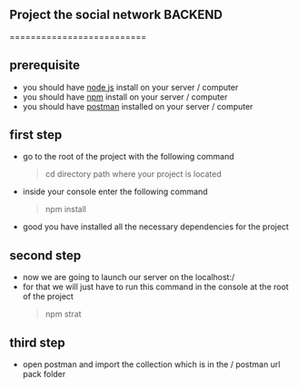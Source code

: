## Project the social network BACKEND
==========================


## prerequisite <br>

- you should have [node js](https://nodejs.org/en/) install on your server / computer<br>
- you should have [npm](https://nodejs.org/en/) install on your server / computer<br>
- you should have [postman](https://www.postman.com/) installed on your server / computer<br>


## first step

- go to the root of the project with the following command
  > cd directory path where your project is located <br>
  
- inside your console enter the following command
  > npm install <br>
  
- good you have installed all the necessary dependencies for the project 

## second step
- now we are going to launch our server on the localhost:<Your Port>/
- for that we will just have to run this command in the console at the root of the project
  > npm strat 
  
## third step
- open postman and import the collection which is in the / postman url pack folder
